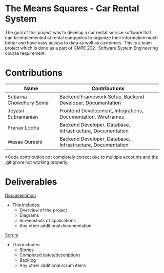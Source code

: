 # The Means Squares - Car Rental System

The goal of this project was to develop a car rental service software that can be implemented at rental companies to organize their information much better and have easy access to data as well as customers. This is a team project which is done as a part of CMPE 202- Software System Engineering course requirement.

# Contributions

| Name  | Contributions |
| ------------- | ------------- |
| Subarna Chowdhury Soma  | Backend Framework Setup, Backend Developer, Documentation  |
| Jeyasri Subramanian | Frontend Development, Integrations, Documentation, Wireframes  |
| Pranav Lodha  | Backend Developer, Database, Infrastructure, Documentation  |
| Wasae Qureshi  | Backend Developer, Database, Infrastructure, Documentation  |

*Code contribution not completely correct due to multiple accounts and the .gitignore not working properly.

# Deliverables
[Documentation](https://github.com/gopinathsjsu/sp20-cmpe-202-sec-49-team-project-themeansquares/blob/master/deliverables/Project%20Documentation.pdf)

 - This includes:
	 - Overview of the project
	 - Diagrams
	 - Screenshots of applications
	 - Any other additional documentation

[Scrum](https://github.com/gopinathsjsu/sp20-cmpe-202-sec-49-team-project-themeansquares/blob/master/deliverables/Burndown%20Chart%20-%20202.xlsx)

 - This includes:
	 - Stories
	 - Completed dates/descriptions
	 - Backlog
	 - Any other additional scrum items
